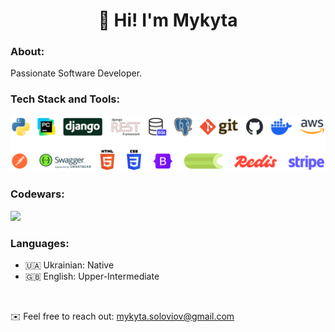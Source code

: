<div id="header" align="center"><h1>👋 Hi! I'm Mykyta</h1></div>

### About:
Passionate Software Developer.


### Tech Stack and Tools:
<img src="images/stack_and_tools.png" width="600" alt="Tech Stack and Tools">


### Codewars:
<a href="https://www.codewars.com/users/mykytaso"><img src="https://www.codewars.com/users/mykytaso/badges/small"></a>

### Languages:
- 🇺🇦 Ukrainian: Native
- 🇬🇧 English: Upper-Intermediate

<br>

✉️ Feel free to reach out: mykyta.soloviov@gmail.com
